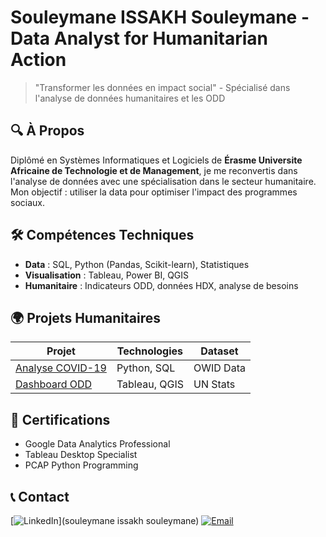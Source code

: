 # Souleymane ISSAKH Souleymane - Data Analyst for Humanitarian Action

> "Transformer les données en impact social" - Spécialisé dans l'analyse de données humanitaires et les ODD

## 🔍 À Propos
Diplômé en Systèmes Informatiques et Logiciels de **Érasme Universite Africaine de Technologie et de Management**, je me reconvertis dans l'analyse de données avec une spécialisation dans le secteur humanitaire. Mon objectif : utiliser la data pour optimiser l'impact des programmes sociaux.

## 🛠️ Compétences Techniques
- **Data** : SQL, Python (Pandas, Scikit-learn), Statistiques
- **Visualisation** : Tableau, Power BI, QGIS
- **Humanitaire** : Indicateurs ODD, données HDX, analyse de besoins

## 🌍 Projets Humanitaires
| Projet | Technologies | Dataset | 
|--------|--------------|---------|
| [Analyse COVID-19](lien) | Python, SQL | OWID Data | 
| [Dashboard ODD](lien) | Tableau, QGIS | UN Stats |

## 📜 Certifications
- Google Data Analytics Professional
- Tableau Desktop Specialist
- PCAP Python Programming

## 📞 Contact
[![LinkedIn](https://img.shields.io/badge/LinkedIn-Connect-blue)](souleymane issakh souleymane) 
[![Email](https://img.shields.io/badge/Email-Contact-red)](souleymaneissakh95@email.com)


